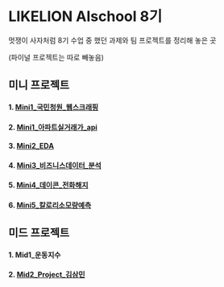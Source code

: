 # LIKELION AIschool 8기
멋쟁이 사자처럼 8기 수업 중 했던 과제와 팀 프로젝트를 정리해 놓은 곳

(파이널 프로젝트는 따로 빼놓음)

## 미니 프로젝트 
#### 1. [Mini1_국민청원_웹스크래핑](https://github.com/woOONi/LIKELION_AIschool/tree/main/Mini1_%EA%B5%AD%EB%AF%BC%EC%B2%AD%EC%9B%90_%EC%9B%B9%EC%8A%A4%ED%81%AC%EB%9E%98%ED%95%91)

#### 2. [Mini1_아파트실거래가_api](https://github.com/woOONi/LIKELION_AIschool/tree/main/Mini1_%EC%95%84%ED%8C%8C%ED%8A%B8%EC%8B%A4%EA%B1%B0%EB%9E%98%EA%B0%80_api)

#### 3. [Mini2_EDA](https://github.com/woOONi/LIKELION_AIschool/tree/main/Mini2_EDA)

#### 4. [Mini3_비즈니스데이터_분석](https://github.com/woOONi/LIKELION_AIschool/tree/main/Mini3_%EB%B9%84%EC%A6%88%EB%8B%88%EC%8A%A4%EB%8D%B0%EC%9D%B4%ED%84%B0_%EB%B6%84%EC%84%9D)

#### 5. [Mini4_데이콘_전화해지](https://github.com/woOONi/LIKELION_AIschool/tree/main/Mini4_%EB%8D%B0%EC%9D%B4%EC%BD%98_%EC%A0%84%ED%99%94%ED%95%B4%EC%A7%80)

#### 6. [Mini5_칼로리소모량예측](https://github.com/woOONi/LIKELION_AIschool/tree/main/Mini5_%EC%B9%BC%EB%A1%9C%EB%A6%AC%EC%86%8C%EB%AA%A8%EB%9F%89%EC%98%88%EC%B8%A1)

## 미드 프로젝트
#### 1. Mid1_운동지수

#### 2. [Mid2_Project_김삼민](https://github.com/woOONi/LIKELION_AIschool/tree/main/Mid2_Project_%EA%B9%80%EC%82%BC%EB%AF%BC)
